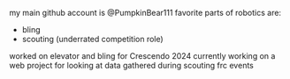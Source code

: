 my main github account is @PumpkinBear111
favorite parts of robotics are:
- bling
- scouting (underrated competition role)

worked on elevator and bling for Crescendo 2024
currently working on a web project for looking at data gathered during scouting frc events
